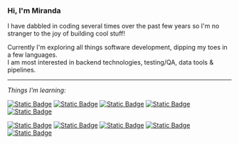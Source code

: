 ### Hi, I'm Miranda

I have dabbled in coding several times over the past few years so I'm no stranger to the joy of building cool stuff!

Currently I'm exploring all things software development, dipping my toes in a few languages.<br>
I am most interested in backend technologies, testing/QA, data tools & pipelines.

<hr>

_Things I'm learning:_

<a href="#">![Static Badge](https://img.shields.io/badge/Software_Testing-3e474a)</a>
<a href="#">![Static Badge](https://img.shields.io/badge/Quality_Assurance-3e474a)</a>
<a href="#">![Static Badge](https://img.shields.io/badge/Backend_Development-3e474a)</a>
<a href="#">![Static Badge](https://img.shields.io/badge/Data_Tools-3e474a)</a>
<a href="#">![Static Badge](https://img.shields.io/badge/Git-3e474a)</a>

<a href="#">![Static Badge](https://img.shields.io/badge/Python-356f9f)</a>
<a href="#">![Static Badge](https://img.shields.io/badge/JavaScript-f2bf26)</a>
<a href="#">![Static Badge](https://img.shields.io/badge/Golang-79d4fd)</a>
<a href="#">![Static Badge](https://img.shields.io/badge/SQL-00618b)</a>
<a href="#">![Static Badge](https://img.shields.io/badge/Bash-9b59d0)</a>
